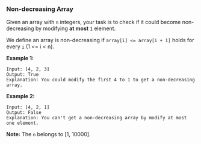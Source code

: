 ### Non-decreasing Array

Given an array with `n` integers, your task is to check if it could become non-decreasing by modifying **at most** `1` element.

We define an array is non-decreasing if `array[i] <= array[i + 1]` holds for every `i` (1 <= i < n).

**Example 1:**

    Input: [4, 2, 3]
    Output: True
    Explanation: You could modify the first 4 to 1 to get a non-decreasing array.

**Example 2:**

    Input: [4, 2, 1]
    Output: False
    Explanation: You can't get a non-decreasing array by modify at most one element.

**Note:** The `n` belongs to [1, 10000].
